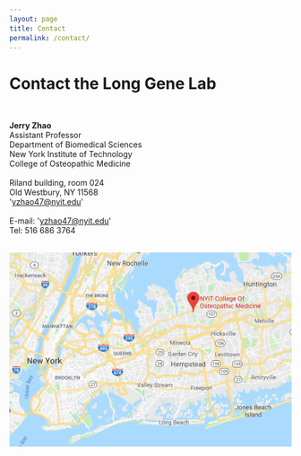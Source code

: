 ```yaml
---
layout: page
title: Contact
permalink: /contact/
--- 
```


# Contact the Long Gene Lab<br>
 <br>
 
**Jerry Zhao**<br>
Assistant Professor<br>
Department of Biomedical Sciences<br>
New York Institute of Technology<br>
College of Osteopathic Medicine<br>
<br>
Riland building, room 024<br>
Old Westbury, NY 11568<br>
'yzhao47@nyit.edu'<br>
 <br>
E-mail: 'yzhao47@nyit.edu'<br>
Tel: 516 686 3764<br>
 <br>

<img width="800" src="/img/ML_Omics_Lab_googlemap_1.png" data-action="zoom">



